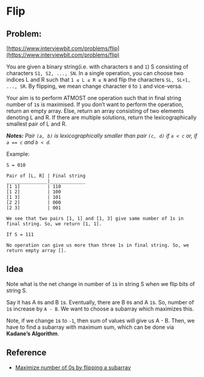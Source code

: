 # Flip

## Problem: 
[https://www.interviewbit.com/problems/flip](https://www.interviewbit.com/problems/flip)

You are given a binary string(i.e. with characters `0` and `1`) S consisting of characters `S1, S2, ..., SN`. In a single operation, you can choose two indices L and R such that `1 ≤ L ≤ R ≤ N` and flip the characters `SL, SL+1, ..., SR`. By flipping, we mean change character `0` to `1` and vice-versa.

Your aim is to perform ATMOST one operation such that in final string number of `1`s is maximised. If you don’t want to perform the operation, return an empty array. Else, return an array consisting of two elements denoting L and R. If there are multiple solutions, return the lexicographically smallest pair of L and R.

_**Notes:** Pair `(a, b)` is lexicographically smaller than pair `(c, d)` if `a < c` or, if `a == c` and `b < d`._

Example:

```
S = 010

Pair of [L, R] | Final string
_______________|_____________
[1 1]          | 110
[1 2]          | 100
[1 3]          | 101
[2 2]          | 000
[2 3]          | 001

We see that two pairs [1, 1] and [1, 3] give same number of 1s in final string. So, we return [1, 1].
```
```
If S = 111

No operation can give us more than three 1s in final string. So, we return empty array [].
```

## Idea

Note what is the net change in number of `1`s in string S when we flip bits of string S. 

Say it has A `0`s and B `1`s. Eventually, there are B `0`s and A `1`s. So, number of `1`s increase by `A - B`. We want to choose a subarray which maximizes this.

Note, if we change `1`s to `-1`, then sum of values will give us A - B. Then, we have to find a subarray with maximum sum, which can be done via **Kadane’s Algorithm**.

## Reference

* [Maximize number of 0s by flipping a subarray](https://www.geeksforgeeks.org/maximize-number-0s-flipping-subarray)
